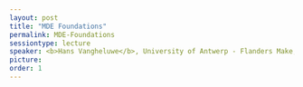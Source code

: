 ```yaml
---
layout: post
title: "MDE Foundations"
permalink: MDE-Foundations
sessiontype: lecture
speaker: <b>Hans Vangheluwe</b>, University of Antwerp - Flanders Make, Belgium
picture: 
order: 1
---
```


